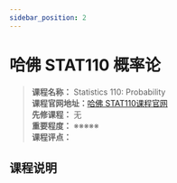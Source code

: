 ```yaml
---
sidebar_position: 2
---
```


# 哈佛 STAT110 概率论





>**课程名称：** Statistics 110: Probability    
**课程官网地址：**[哈佛 STAT110课程官网](https://projects.iq.harvard.edu/stat110/home)  
**先修课程：** 无  
**重要程度：** ※※※※※  
**课程评点：** 

## 课程说明

<Comment></Comment>
